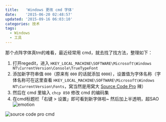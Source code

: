 ```yaml
---
title:   'Windows 更改 cmd 字体'
date:    '2015-06-20 02:48:57'
updated: '2015-09-16 06:03:10'
categories: 技术
tags:
  - Windows
  - 工具
---
```


那个点阵字体真tm的难看，最近经常用 cmd，就去找了找方法，整理如下：

1. 打开regedit，进入 `HKEY_LOCAL_MACHINE\SOFTWARE\Microsoft\Windows NT\CurrentVersion\Console\TrueTypeFont`
2. 添加新字符串值 `000`（原来有 `000` 的话就添加 `0000`），设置值为字体名称（字体名称可在这里查看 `HKEY_LOCAL_MACHINE\SOFTWARE\Microsoft\Windows NT\CurrentVersion\Fonts`，窝当然是用窝大 [Source Code Pro](https://github.com/adobe-fonts/source-code-pro/releases) 辣）<!--more-->
3. 然后在 cmd 里输入 `chcp 850` 修改 cmd 的编码集
4. 在cmd标题栏「右键 > 设置」即可看到新字体啦~ 然后加上半透明，超SAO ![emotion](https://img.prin.studio/images/2015/06/2015-06-04_23-31-30.jpg)

![source code pro cmd](https://img.prin.studio/images/2015/06/2015-06-19_10-32-06.png)
